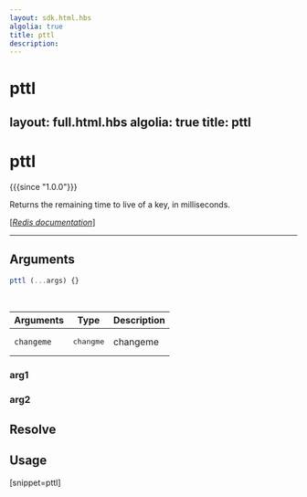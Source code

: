 ```yaml
---
layout: sdk.html.hbs
algolia: true
title: pttl
description:
---
```


# pttl
layout: full.html.hbs
algolia: true
title: pttl
---

# pttl

{{{since "1.0.0"}}}

Returns the remaining time to live of a key, in milliseconds.

[[_Redis documentation_]](https://redis.io/commands/pttl)


---

## Arguments

```js
pttl (...args) {}

```

<br/>

| Arguments    | Type    | Description |
|--------------|---------|-------------|
| ``changeme`` | <pre>changme</pre> | changeme    |

### arg1

### arg2

## Resolve

## Usage

[snippet=pttl]
